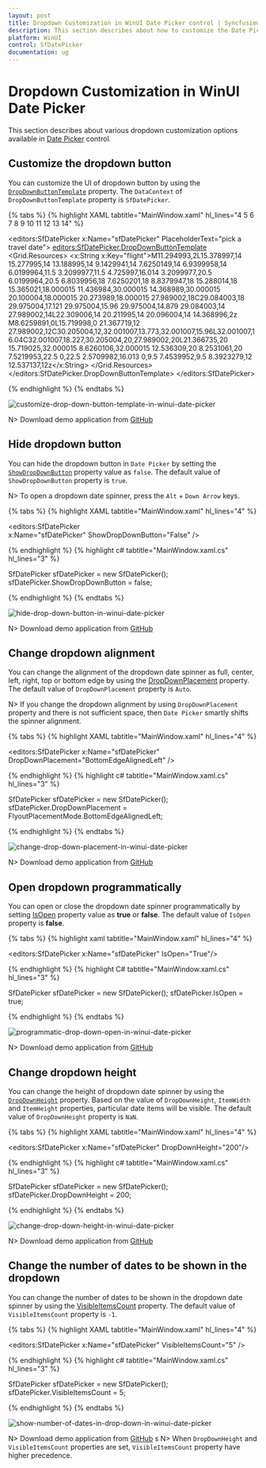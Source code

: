 ```yaml
---
layout: post
title: Dropdown Customization in WinUI Date Picker control | Syncfusion
description: This section describes about how to customize the Date Picker (SfDatePicker) control dropdown into WinUI application and its basic features.
platform: WinUI
control: SfDatePicker
documentation: ug
---
```


# Dropdown Customization in WinUI Date Picker

This section describes about various dropdown customization options available in [Date Picker](https://help.syncfusion.com/cr/winui/Syncfusion.UI.Xaml.Editors.SfDatePicker.html) control.

## Customize the dropdown button

You can customize the UI of dropdown button by using the [`DropDownButtonTemplate`](https://help.syncfusion.com/cr/winui/Syncfusion.UI.Xaml.Editors.SfDropDownBase.html#Syncfusion_UI_Xaml_Editors_SfDropDownBase_DropDownButtonTemplate) property. The `DataContext` of `DropDownButtonTemplate` property is `SfDatePicker`.

{% tabs %}
{% highlight XAML tabtitle="MainWindow.xaml" hl_lines="4 5 6 7 8 9 10 11 12 13 14" %}

<editors:SfDatePicker
    x:Name="sfDatePicker"
    PlaceholderText="pick a travel date">
    <editors:SfDatePicker.DropDownButtonTemplate>
       <DataTemplate>
            <Grid>
                <Grid.Resources>
                    <x:String x:Key="flight">M11.294993,2L15.378997,14 15.277995,14 13.188995,14 9.1429941,14 7.6250149,14 6.9399958,14 6.0199964,11.5 3.2099977,11.5 4.725997,16.014 3.2099977,20.5 6.0199964,20.5 6.8039956,18 7.6250201,18 8.8379947,18 15.288014,18 15.365021,18.000015 11.436984,30.000015 14.368989,30.000015 20.100004,18.000015 20.273989,18.000015 27.989002,18C29.084003,18 29.975004,17.121 29.975004,15.96 29.975004,14.879 29.084003,14 27.989002,14L22.309006,14 20.211995,14 20.096004,14 14.368996,2z M8.6259891,0L15.719998,0 21.367719,12 27.989002,12C30.205004,12,32.001007,13.773,32.001007,15.96L32.001007,16.04C32.001007,18.227,30.205004,20,27.989002,20L21.366735,20 15.719025,32.000015 8.6260106,32.000015 12.536309,20 8.2531061,20 7.5219953,22.5 0,22.5 2.5709982,16.013 0,9.5 7.4539952,9.5 8.3923279,12 12.537137,12z</x:String>
                </Grid.Resources>
                <Path
                    Width="20"
                    Height="20"
                    HorizontalAlignment="Center"
                    VerticalAlignment="Center"
                    Data="{StaticResource flight}"
                    Fill="{Binding Foreground, RelativeSource={RelativeSource Mode=TemplatedParent}}"
                    RenderTransformOrigin="0.5,0.5"
                    Stretch="Uniform" />
            </Grid>
        </DataTemplate>
    </editors:SfDatePicker.DropDownButtonTemplate>
</editors:SfDatePicker>

{% endhighlight %}
{% endtabs %}

![customize-drop-down-button-template-in-winui-date-picker](Images/drop-down-date-spinner/customize-drop-down-button-template-in-winui-date-picker.png)

N> Download demo application from [GitHub](https://github.com/SyncfusionExamples/syncfusion-winui-tools-datepicker-examples/tree/main/Samples/SpinnerCustomUI)

## Hide dropdown button

You can hide the dropdown button in `Date Picker` by setting the [`ShowDropDownButton`](https://help.syncfusion.com/cr/winui/Syncfusion.UI.Xaml.Editors.SfDropDownBase.html#Syncfusion_UI_Xaml_Editors_SfDropDownBase_ShowDropDownButton) property value as `false`. The default value of `ShowDropDownButton` property is `true`.

N> To open a dropdown date spinner, press the `Alt` + `Down Arrow` keys.

{% tabs %}
{% highlight XAML tabtitle="MainWindow.xaml" hl_lines="4" %}

<editors:SfDatePicker  
                      x:Name="sfDatePicker"
                      ShowDropDownButton="False" />

{% endhighlight %}
{% highlight c# tabtitle="MainWindow.xaml.cs" hl_lines="3" %}

SfDatePicker sfDatePicker = new SfDatePicker();
sfDatePicker.ShowDropDownButton = false;

{% endhighlight %}
{% endtabs %}

![hide-drop-down-button-in-winui-date-picker](Images/drop-down-date-spinner/hide-drop-down-button-in-winui-date-picker.png)

N> Download demo application from [GitHub](https://github.com/SyncfusionExamples/syncfusion-winui-tools-datepicker-examples/blob/main/Samples/ViewAndItemCustomization)

## Change dropdown alignment

You can change the alignment of the dropdown date spinner as full, center, left, right, top or bottom edge by using the [DropDownPlacement](https://help.syncfusion.com/cr/winui/Syncfusion.UI.Xaml.Editors.SfDropDownBase.html#Syncfusion_UI_Xaml_Editors_SfDropDownBase_DropDownPlacement) property. The default value of `DropDownPlacement` property is `Auto`.

N> If you change the dropdown alignment by using `DropDownPlacement` property and there is not sufficient space, then `Date Picker` smartly shifts the spinner alignment.

{% tabs %}
{% highlight XAML tabtitle="MainWindow.xaml" hl_lines="4" %}

<editors:SfDatePicker 
                      x:Name="sfDatePicker"
                      DropDownPlacement="BottomEdgeAlignedLeft" />

{% endhighlight %}
{% highlight c# tabtitle="MainWindow.xaml.cs" hl_lines="3" %}

SfDatePicker sfDatePicker = new SfDatePicker();
sfDatePicker.DropDownPlacement = FlyoutPlacementMode.BottomEdgeAlignedLeft;

{% endhighlight %}
{% endtabs %}

![change-drop-down-placement-in-winui-date-picker](Images/drop-down-date-spinner/change-drop-down-placement-in-winui-date-picker.png)

N> Download demo application from [GitHub](https://github.com/SyncfusionExamples/syncfusion-winui-tools-datepicker-examples/blob/main/Samples/ViewAndItemCustomization)

## Open dropdown programmatically

You can open or close the dropdown date spinner programmatically by setting [IsOpen](https://help.syncfusion.com/cr/winui/Syncfusion.UI.Xaml.Editors.SfDatePicker.html#Syncfusion_UI_Xaml_Editors_SfDatePicker_SelectedDate) property value as **true** or **false**. The default value of `IsOpen` property is **false**.

{% tabs %}
{% highlight xaml tabtitle="MainWindow.xaml" hl_lines="4" %}

<editors:SfDatePicker 
                      x:Name="sfDatePicker"
                      IsOpen="True"/>

{% endhighlight %}
{% highlight C# tabtitle="MainWindow.xaml.cs" hl_lines="3" %}

SfDatePicker sfDatePicker = new SfDatePicker();
sfDatePicker.IsOpen = true;

{% endhighlight %}
{% endtabs %}

![programmatic-drop-down-open-in-winui-date-picker](Images/drop-down-date-spinner/programmatic-drop-down-open-in-winui-date-picker.png)

N> Download demo application from [GitHub](https://github.com/SyncfusionExamples/syncfusion-winui-tools-datepicker-examples/tree/main/Samples/Localization)

## Change dropdown height

You can change the height of dropdown date spinner by using the [`DropDownHeight`](https://help.syncfusion.com/cr/winui/Syncfusion.UI.Xaml.Editors.SfDropDownBase.html#Syncfusion_UI_Xaml_Editors_SfDropDownBase_DropDownHeight) property. Based on the value of `DropDownHeight`, `ItemWidth` and `ItemHeight` properties, particular date items will be visible. The default value of `DropDownHeight` property is `NaN`.

{% tabs %}
{% highlight XAML tabtitle="MainWindow.xaml" hl_lines="4" %}

<editors:SfDatePicker 
                      x:Name="sfDatePicker"
                      DropDownHeight="200"/>

{% endhighlight %}
{% highlight c# tabtitle="MainWindow.xaml.cs" hl_lines="3" %}

SfDatePicker sfDatePicker = new SfDatePicker();
sfDatePicker.DropDownHeight = 200;

{% endhighlight %}
{% endtabs %}

![change-drop-down-height-in-winui-date-picker](Images/drop-down-date-spinner/change-drop-down-height-in-winui-date-picker.gif)

N> Download demo application from [GitHub](https://github.com/SyncfusionExamples/syncfusion-winui-tools-datepicker-examples/blob/main/Samples/ViewAndItemCustomization)

## Change the number of dates to be shown in the dropdown

You can change the number of dates to be shown in the dropdown date spinner by using the [VisibleItemsCount](https://help.syncfusion.com/cr/winui/Syncfusion.UI.Xaml.Editors.SfDatePicker.html#Syncfusion_UI_Xaml_Editors_SfDatePicker_VisibleItemsCount) property. The default value of `VisibleItemsCount` property is `-1`.

{% tabs %}
{% highlight XAML tabtitle="MainWindow.xaml" hl_lines="4" %}

<editors:SfDatePicker 
                      x:Name="sfDatePicker"
                      VisibleItemsCount="5" />

{% endhighlight %}
{% highlight c# tabtitle="MainWindow.xaml.cs" hl_lines="3" %}

SfDatePicker sfDatePicker = new SfDatePicker();
sfDatePicker.VisibleItemsCount = 5;

{% endhighlight %}
{% endtabs %}

![show-number-of-dates-in-drop-down-in-winui-date-picker](Images/drop-down-date-spinner/show-number-of-dates-in-drop-down-in-winui-date-picker.png)

N> Download demo application from [GitHub](https://github.com/SyncfusionExamples/syncfusion-winui-tools-datepicker-examples/blob/main/Samples/DateRestriction)
s
N> When `DropDownHeight` and `VisibleItemsCount` properties are set, `VisibleItemsCount` property have higher precedence.